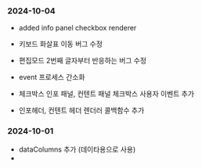 ### 2024-10-04

- added info panel checkbox renderer

- 키보드 화살표 이동 버그 수정

- 편집모드 2번째 글자부터 반응하는 버그 수정

- event 프로세스 간소화

- 체크박스 인포 패널, 컨텐트 패널 체크박스 사용자 이벤트 추가

- 인포헤더, 컨텐트 헤더 렌더러 콜백함수 추가

### 2024-10-01

- dataColumns 추가 (데이타용으로 사용)
- 


